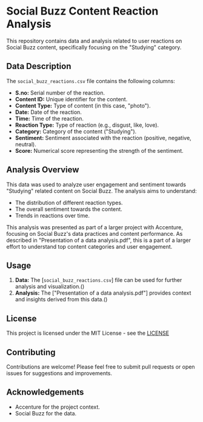 
# Social Buzz Content Reaction Analysis

This repository contains data and analysis related to user reactions on Social Buzz content, specifically focusing on the "Studying" category.

## Data Description

The `social_buzz_reactions.csv`  file contains the following columns:

* **S.no:** Serial number of the reaction.
* **Content ID:** Unique identifier for the content.
* **Content Type:** Type of content (in this case, "photo").
* **Date:** Date of the reaction.
* **Time:** Time of the reaction.
* **Reaction Type:** Type of reaction (e.g., disgust, like, love).
* **Category:** Category of the content ("Studying").
* **Sentiment:** Sentiment associated with the reaction (positive, negative, neutral).
* **Score:** Numerical score representing the strength of the sentiment.

## Analysis Overview

This data was used to analyze user engagement and sentiment towards "Studying" related content on Social Buzz. The analysis aims to understand:

* The distribution of different reaction types.
* The overall sentiment towards the content.
* Trends in reactions over time.

This analysis was presented as part of a larger project with Accenture, focusing on Social Buzz's data practices and content performance. As described in "Presentation of a data analysis.pdf", this is a part of a larger effort to understand top content categories and user engagement.

## Usage

1.  **Data:** The [`social_buzz_reactions.csv`] file can be used for further analysis and visualization.()
2.  **Analysis:** The ["Presentation of a data analysis.pdf"] provides context and insights derived from this data.()

## License

This project is licensed under the MIT License - see the [LICENSE]()

## Contributing

Contributions are welcome! Please feel free to submit pull requests or open issues for suggestions and improvements.

## Acknowledgements

* Accenture for the project context.
* Social Buzz for the data.
